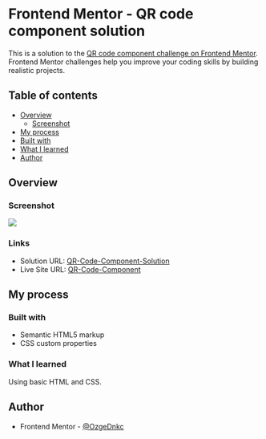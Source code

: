 # Frontend Mentor - QR code component solution

This is a solution to the [QR code component challenge on Frontend Mentor](https://www.frontendmentor.io/challenges/qr-code-component-iux_sIO_H). Frontend Mentor challenges help you improve your coding skills by building realistic projects. 

## Table of contents

- [Overview](#overview)
  - [Screenshot](#screenshot)
 -  [My process](#my-process)
  - [Built with](#built-with)
  - [What I learned](#what-i-learned)
 - [Author](#author)

## Overview

### Screenshot

![](https://www.linkpicture.com/q/QRCode-screenshot.png)

### Links

- Solution URL: [QR-Code-Component-Solution](https://github.com/OzgeDnkc/QR-Code-Component)
- Live Site URL: [QR-Code-Component](https://ozgednkc.github.io/QR-Code-Component/)

## My process

### Built with

- Semantic HTML5 markup
- CSS custom properties

### What I learned
Using basic HTML and CSS.

## Author

- Frontend Mentor - [@OzgeDnkc](https://www.frontendmentor.io/profile/OzgeDnkc)


